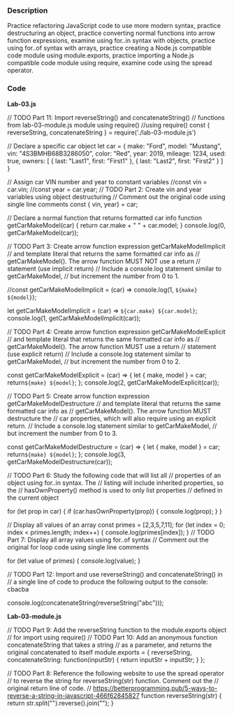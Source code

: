  ### Description
 
 Practice refactoring JavaScript code to use more modern syntax, practice destructuring an object, practice converting normal functions into arrow function expressions, examine using for..in  syntax with objects, practice using for..of syntax with arrays, practice creating a Node.js compatible code module using module.exports, practice importing a Node.js compatible code module using require, examine code using the spread operator.

 ### Code
 
 **Lab-03.js**
 
 // TODO Part 11: Import reverseString() and concatenateString()
// functions from lab-03-module.js module using require()
//using require()
const { reverseString, concatenateString } = require('./lab-03-module.js')

// Declare a specific car object
let car = {
    make: "Ford",
    model: "Mustang",
    vin: "4S3BMHB68B3286050",
    color: "Red",
    year: 2019,
    mileage: 1234,
    used: true,
    owners: [
        { last: "Last1", first: "First1" },
        { last: "Last2", first: "First2" }
    ]
}

// Assign car VIN number and year to constant variables
//const vin = car.vin;
//const year = car.year;
// TODO Part 2: Create vin and year variables using object destructuring
// Comment out the original code using single line comments
const { vin, year} = car;

// Declare a normal function that returns formatted car info
function getCarMakeModel(car) {
    return car.make + " " + car.model;
}
console.log(0, getCarMakeModel(car));

// TODO Part 3: Create arrow function expression getCarMakeModelImplicit
// and template literal that returns the same formatted car info as
// getCarMakeModel(). The arrow function MUST NOT use a return 
// statement (use implicit return)
// Include a console.log statement similar to getCarMakeModel,
// but increment the number from 0 to 1.

//const getCarMakeModelImplicit = (car) => console.log(1, `${make} ${model}`);

let getCarMakeModelImplicit = (car) => `${car.make} ${car.model}`;
console.log(1, getCarMakeModelImplicit(car));


// TODO Part 4: Create arrow function expression getCarMakeModelExplicit
// and template literal that returns the same formatted car info as
// getCarMakeModel(). The arrow function MUST use a return 
// statement (use explicit return)
// Include a console.log statement similar to getCarMakeModel,
// but increment the number from 0 to 2.

const getCarMakeModelExplicit = (car) => {
    let { make, model } = car;
    return`${make} ${model}`;
};
console.log(2, getCarMakeModelExplicit(car));

// TODO Part 5: Create arrow function expression getCarMakeModelDestructure
// and template literal that returns the same formatted car info as
// getCarMakeModel(). The arrow function MUST destructure the 
// car properties, which will also require using an explicit return.
// Include a console.log statement similar to getCarMakeModel,
// but increment the number from 0 to 3.

const getCarMakeModelDestructure = (car) => {
    let { make, model } = car;
    return`${make} ${model}`;
};
console.log(3, getCarMakeModelDestructure(car));

// TODO Part 6: Study the following code that will list all 
// properties of an object using for..in syntax. The
// listing will include inherited properties, so the
// hasOwnProperty() method is used to only list properties
// defined in the current object

for (let prop in car) {
    if (car.hasOwnProperty(prop)) {
        console.log(prop);
    }
}

// Display all values of an array
const primes = [2,3,5,7,11];
for (let index = 0; index < primes.length; index++) {
    console.log(primes[index]);
}
// TODO Part 7: Display all array values using for..of syntax
// Comment out the original for loop code using single line comments

for (let value of primes) {
    console.log(value);
}

// TODO Part 12: Import and use reverseString() and concatenateString() in
// a single line of code to produce the following output to the console: cbacba


console.log(concatenateString(reverseString("abc")));

**Lab-03-module.js**

// TODO Part 9: Add the reverseString function to the module.exports object
// for import using require()
// TODO Part 10: Add an anonymous function concatenateString that takes a string
// as a parameter, and returns the original concatenated to itself
module.exports = {
    reverseString,
    concatenateString: function(inputStr) {
        return inputStr + inputStr;
    }
};

// TODO Part 8: Reference the following website to use the spread operator
// to reverse the string for reverseString(str) function. Comment out the
// original return line of code.
// https://betterprogramming.pub/5-ways-to-reverse-a-string-in-javascript-466f62845827
function reverseString(str) {
    return str.split("").reverse().join("");
}
